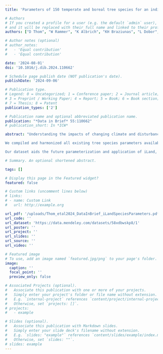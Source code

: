 ```yaml
---
title: 'Parameters of 150 temperate and boreal tree species for an individual-based forest landscape and disturbance model'

# Authors
# If you created a profile for a user (e.g. the default `admin` user), write the username (folder name) here
# and it will be replaced with their full name and linked to their profile.
authors: ["D Thom", "W Rammer", "K Albrich", "KH Braziunas", "L Dobor", "C Dollinger", "WD Hansen", "BJ Harvey", "T Hlásny", "TJ Hoecker", "J Honkaniemi", "WS Keeton", "Y Kobayashi", "SS Kruszka", "A Mori", "JE Morris", "S Peters-Collaer", "Z Ratajczak", "T Simensen", "I Storms", "KF Suzuki", "AR Taylor", "MG Turner", "S Willis", "R Seidl"]

# Author notes (optional)
# author_notes:
#   - 'Equal contribution'
#   - 'Equal contribution'

date: '2024-08-01'
doi: '10.1016/j.dib.2024.110662'

# Schedule page publish date (NOT publication's date).
publishDate: '2024-09-06'

# Publication type.
# Legend: 0 = Uncategorized; 1 = Conference paper; 2 = Journal article;
# 3 = Preprint / Working Paper; 4 = Report; 5 = Book; 6 = Book section;
# 7 = Thesis; 8 = Patent
publication_types: ['2']

# Publication name and optional abbreviated publication name.
publication: "*Data in Brief* 55:110662"
# publication_short: In *ICW*

abstract: "Understanding the impacts of changing climate and disturbance regimes on forest ecosystems is greatly aided by the use of process-based models. Such models simulate processes based on first principles of ecology, which requires parameterization. Parameterization is an important step in model development and application, defining the characteristics of trees and their responses to the environment, i.e., their traits. For species-specific models, parameterization is usually done at the level of individual species. Parameterization is indispensable for accurately modeling demographic processes, including growth, mortality, and regeneration of trees, along with their intra- and inter-specific interactions. As it is time-demanding to compile the parameters required to simulate forest ecosystems in complex models, simulations are often restricted to the most common tree species, genera, or plant-functional types. Yet, as tree species composition might change in the future, it is important to account for a broad range of species and their individual responses to drivers of change explicitly in simulations. Thus, species-specific parameterization is a critical task for making accurate projections about future forest trajectories, yet species parameters often remain poorly documented in simulation studies.

We compiled and harmonized all existing tree species parameters available for the individual-based forest landscape and disturbance model (iLand). Since its first publication in 2012, iLand has been applied in 50 peer-reviewed publications across three continents throughout the Northern Hemisphere (i.e., Europe, North America, and Asia). The model operates at individual-tree level and simulates ecosystem processes at multiple spatial scales, making it a capable process-based model for studying forest change. However, the extensive number of processes and their interactions as well as the wide range of spatio-temporal scales considered in iLand require intensive parameterization, with tree species characterized by 66 unique parameters in the model. The database presented here includes parameters for 150 temperate and boreal tree species and provenances (i.e., regional variations). Excluding missing values, the database includes a total of 9,249 individual parameter entries. In addition, we provide parameters for the individual susceptibility of tree species to wind disturbance (five parameters) for a subset of 104 tree species and provenances (498 parameter entries). To guide further model parameterization efforts, we provide an estimate of uncertainty for each species based on how thoroughly simulations with the respective parameters were evaluated against independent data.

Our dataset aids the future parameterization and application of iLand, and sets a new standard in documenting parameters used in process-based forest simulations. This dataset will support model application in previously unstudied areas and can facilitate the investigation of new tree species being introduced to well-studied systems (e.g., simulating assisted migration in the context of rapid climate change). Given that many process-based models rely on similar underlying processes our harmonized parameter set will be of relevance beyond the iLand community. Our work could catalyze further research into improving the parameterization of process-based forest models, increasing the robustness of projections of climate change impacts and adaptation strategies."

# Summary. An optional shortened abstract.

tags: []

# Display this page in the Featured widget?
featured: false

# Custom links (uncomment lines below)
# links:
# - name: Custom Link
#   url: http://example.org

url_pdf: '/uploads/Thom_etal2024_DataInBrief_iLandSpeciesParameters.pdf'
url_code: ''
url_dataset: 'https://data.mendeley.com/datasets/58xdbwskp8/1'
url_poster: ''
url_project: ''
url_slides: ''
url_source: ''
url_video: ''

# Featured image
# To use, add an image named `featured.jpg/png` to your page's folder.
image:
  caption: ''
  focal_point: ''
  preview_only: false

# Associated Projects (optional).
#   Associate this publication with one or more of your projects.
#   Simply enter your project's folder or file name without extension.
#   E.g. `internal-project` references `content/project/internal-project/index.md`.
#   Otherwise, set `projects: []`.
# projects:
#   - example

# Slides (optional).
#   Associate this publication with Markdown slides.
#   Simply enter your slide deck's filename without extension.
#   E.g. `slides: "example"` references `content/slides/example/index.md`.
#   Otherwise, set `slides: ""`.
# slides: example
---
```


